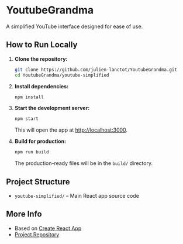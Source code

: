 # YoutubeGrandma

A simplified YouTube interface designed for ease of use.

## How to Run Locally

1. **Clone the repository:**
   ```bash
   git clone https://github.com/julien-lanctot/YoutubeGrandma.git
   cd YoutubeGrandma/youtube-simplified
   ```

2. **Install dependencies:**
   ```bash
   npm install
   ```

3. **Start the development server:**
   ```bash
   npm start
   ```
   This will open the app at [http://localhost:3000](http://localhost:3000).

4. **Build for production:**
   ```bash
   npm run build
   ```
   The production-ready files will be in the `build/` directory.

## Project Structure
- `youtube-simplified/` – Main React app source code

## More Info
- Based on [Create React App](https://github.com/facebook/create-react-app)
- [Project Repository](https://github.com/julien-lanctot/YoutubeGrandma) 